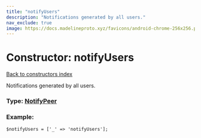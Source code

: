 ```yaml
---
title: "notifyUsers"
description: "Notifications generated by all users."
nav_exclude: true
image: https://docs.madelineproto.xyz/favicons/android-chrome-256x256.png
---
```

# Constructor: notifyUsers  
[Back to constructors index](/API_docs/constructors/index.html)



Notifications generated by all users.




### Type: [NotifyPeer](/API_docs/types/NotifyPeer.html)


### Example:

```
$notifyUsers = ['_' => 'notifyUsers'];
```  
